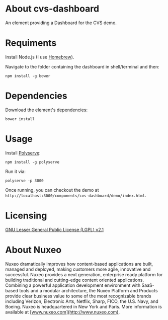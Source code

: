 # About cvs-dashboard

An element providing a Dashboard for the CVS demo.

# Requiments

Install Node.js (I use [Homebrew](http://brew.sh/)).

Navigate to the folder containing the dashboard in shell/terminal and then:

    npm install -g bower

# Dependencies

Download the element's dependencies:

    bower install

# Usage

Install [Polyserve](https://github.com/PolymerLabs/polyserve):

    npm install -g polyserve

Run it via:

    polyserve -p 3000

Once running, you can checkout the demo at `http://localhost:3000/components/cvs-dashboard/demo/index.html`.

# Licensing

[GNU Lesser General Public License (LGPL) v2.1](http://www.gnu.org/licenses/lgpl-2.1.html)

# About Nuxeo

Nuxeo dramatically improves how content-based applications are built, managed and deployed, making customers more agile, innovative and successful. Nuxeo provides a next generation, enterprise ready platform for building traditional and cutting-edge content oriented applications. Combining a powerful application development environment with SaaS-based tools and a modular architecture, the Nuxeo Platform and Products provide clear business value to some of the most recognizable brands including Verizon, Electronic Arts, Netflix, Sharp, FICO, the U.S. Navy, and Boeing. Nuxeo is headquartered in New York and Paris. More information is available at [www.nuxeo.com](http://www.nuxeo.com).
